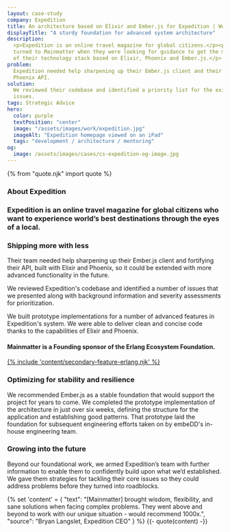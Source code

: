 ```yaml
---
layout: case-study
company: Expedition
title: An architecture based on Elixir and Ember.js for Expedition | Work
displayTitle: "A sturdy foundation for advanced system architecture"
description:
  <p>Expedition is an online travel magazine for global citizens.</p><p>They
  turned to Mainmatter when they were looking for guidance to get the most out
  of their technology stack based on Elixir, Phoenix and Ember.js.</p>
problem:
  Expedition needed help sharpening up their Ember.js client and their Elixir &
  Phoenix API.
solution:
  We reviewed their codebase and identified a priority list for the existing
  issues.
tags: Strategic Advice
hero:
  color: purple
  textPosition: "center"
  image: "/assets/images/work/expedition.jpg"
  imageAlt: "Expedition homepage viewed on an iPad"
  tags: "development / architecture / mentoring"
og:
  image: /assets/images/cases/cs-expedition-og-image.jpg
---
```


{% from "quote.njk" import quote %}

<div class="case-study__section">
  <h3 class="case-study__heading">About Expedition</h3>
  <div class="case-study__text">
    <h3 class="h4">Expedition is an online travel magazine for global citizens who want to experience world’s best destinations through the eyes of a local.</h3>
  </div>
</div>

<div class="case-study__section">
  <h3 class="case-study__heading">Shipping more with less</h3>
  <div class="case-study__text">
    <p>Their team needed help sharpening up their Ember.js client and fortifying their API, built with Elixir and Phoenix, so it could be extended with more advanced functionality in the future.</p>
    <p>We reviewed Expedition's codebase and identified a number of issues that we presented along with background information and severity assessments for prioritization.</p>
    <p>We built prototype implementations for a number of advanced features in Expedition's system. We were able to deliver clean and concise code thanks to the capabilities of Elixir and Phoenix.</p>
  </div>
</div>

  <div class="split-content">
    <a href="https://erlef.org/" class="split-content__link"></a>
      <div class="split-content__wrapper">
        <div class="split-content__content">
          <h4>Mainmatter is a Founding sponsor of the Erlang Ecosystem Foundation.</h4>
        </div>
        <div class="split-content__feature">
          <a href="https://erlef.org/">{% include 'content/secondary-feature-erlang.njk' %}</a>
        </div>
      </div>
  </div>

<div class="case-study__section">
  <h3 class="case-study__heading">Optimizing for stability and resilience</h3>
  <div class="case-study__text">
    <p>We recommended Ember.js as a stable foundation that would support the project for years to come. We completed the prototype implementation of the architecture in just over six weeks, defining the structure for the application and establishing good patterns. That prototype laid the foundation for subsequent engineering efforts taken on by embeDD's in-house engineering team.</p>
  </div>
</div>

<div class="case-study__section">
  <h3 class="case-study__heading">Growing into the future</h3>
  <div class="case-study__text">
    <p>Beyond our foundational work, we armed Expedition’s team with further information to enable them to confidently build upon what we’d established. We gave them strategies for tackling their core issues so they could address problems before they turned into roadblocks.</p>
  </div>
</div>

{% set 'content' = {
  "text": "[Mainmatter] brought wisdom, flexibility, and sane solutions when facing complex problems. They went above and beyond to work with our unique situation - would recommend 1000x.",
  "source": "Bryan Langslet, Expedition CEO"
} %} {{- quote(content) -}}
